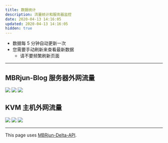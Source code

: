 ```yaml
---
title: 数据统计
description: 流量统计和服务器监控
date: 2020-04-13 14:16:05
updated: 2020-04-13 14:16:05
hidden: true
---
```

- 数据每 5 分钟自动更新一次
- 您需要手动刷新来查看最新数据
    - 请不要频繁刷新页面    

---
## MBRjun-Blog 服务器外网流量
![ ](https://delta.mbrjun.cn/bj01.png)
![ ](https://delta.mbrjun.cn/bj01-d.png)
![ ](https://delta.mbrjun.cn/bj01-h.png)

## KVM 主机外网流量
![ ](https://delta.mbrjun.cn/stat.png)
![ ](https://delta.mbrjun.cn/stat-d.png)
![ ](https://delta.mbrjun.cn/stat-h.png)


---

This page uses [MBRjun-Delta-API](https://delta.mbrjun.cn/).
